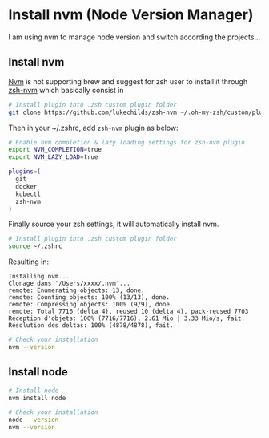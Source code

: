 # Install nvm (Node Version Manager)

I am using nvm to manage node version and switch according the projects...

## Install nvm

[Nvm](https://github.com/nvm-sh/nvm) is not supporting brew and suggest for zsh user to install it through [zsh-nvm](https://github.com/lukechilds/zsh-nvm) which basically consist in

```bash
# Install plugin into .zsh custom plugin folder
git clone https://github.com/lukechilds/zsh-nvm ~/.oh-my-zsh/custom/plugins/zsh-nvm
```

Then in your ~/.zshrc, add `zsh-nvm` plugin as below:

```bash
# Enable nvm completion & lazy loading settings for zsh-nvm plugin 
export NVM_COMPLETION=true
export NVM_LAZY_LOAD=true

plugins=(
  git
  docker
  kubectl
  zsh-nvm
)
```

Finally source your zsh settings, it will automatically install nvm.

```BASH
# Install plugin into .zsh custom plugin folder
source ~/.zshrc
```

Resulting in:
``` log
Installing nvm...
Clonage dans '/Users/xxxx/.nvm'...
remote: Enumerating objects: 13, done.
remote: Counting objects: 100% (13/13), done.
remote: Compressing objects: 100% (9/9), done.
remote: Total 7716 (delta 4), reused 10 (delta 4), pack-reused 7703
Réception d'objets: 100% (7716/7716), 2.61 Mio | 3.33 Mio/s, fait.
Résolution des deltas: 100% (4878/4878), fait.
```

```BASH
# Check your installation
nvm --version
```

## Install node

```BASH
# Install node
nvm install node
```

```BASH
# Check your installation
node --version
nvm --version
```